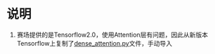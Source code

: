 # 说明
1. 赛场提供的是Tensorflow2.0，使用Attention层有问题，因此从新版本Tensorflow上复制了[dense_attention.py](https://github.com/tensorflow/tensorflow/blob/498e815097e74aff7fefdbbae69ba9daf6e9c023/tensorflow/python/keras/layers/dense_attention.py#L191)文件，手动导入
